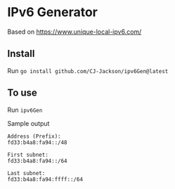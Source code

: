 # IPv6 Generator

Based on https://www.unique-local-ipv6.com/

## Install

Run `go install github.com/CJ-Jackson/ipv6Gen@latest`

## To use

Run `ipv6Gen`

Sample output

```
Address (Prefix):
fd33:b4a8:fa94::/48

First subnet:
fd33:b4a8:fa94::/64

Last subnet:
fd33:b4a8:fa94:ffff::/64
```